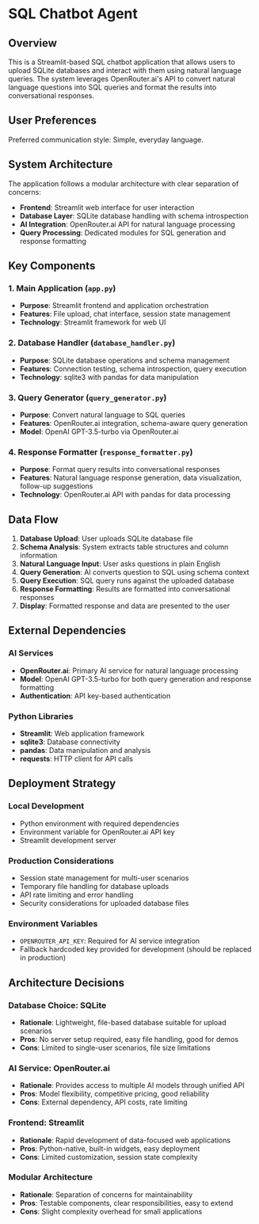 # SQL Chatbot Agent

## Overview

This is a Streamlit-based SQL chatbot application that allows users to upload SQLite databases and interact with them using natural language queries. The system leverages OpenRouter.ai's API to convert natural language questions into SQL queries and format the results into conversational responses.

## User Preferences

Preferred communication style: Simple, everyday language.

## System Architecture

The application follows a modular architecture with clear separation of concerns:

- **Frontend**: Streamlit web interface for user interaction
- **Database Layer**: SQLite database handling with schema introspection
- **AI Integration**: OpenRouter.ai API for natural language processing
- **Query Processing**: Dedicated modules for SQL generation and response formatting

## Key Components

### 1. Main Application (`app.py`)
- **Purpose**: Streamlit frontend and application orchestration
- **Features**: File upload, chat interface, session state management
- **Technology**: Streamlit framework for web UI

### 2. Database Handler (`database_handler.py`)
- **Purpose**: SQLite database operations and schema management
- **Features**: Connection testing, schema introspection, query execution
- **Technology**: sqlite3 with pandas for data manipulation

### 3. Query Generator (`query_generator.py`)
- **Purpose**: Convert natural language to SQL queries
- **Features**: OpenRouter.ai integration, schema-aware query generation
- **Model**: OpenAI GPT-3.5-turbo via OpenRouter.ai

### 4. Response Formatter (`response_formatter.py`)
- **Purpose**: Format query results into conversational responses
- **Features**: Natural language response generation, data visualization, follow-up suggestions
- **Technology**: OpenRouter.ai API with pandas for data processing

## Data Flow

1. **Database Upload**: User uploads SQLite database file
2. **Schema Analysis**: System extracts table structures and column information
3. **Natural Language Input**: User asks questions in plain English
4. **Query Generation**: AI converts question to SQL using schema context
5. **Query Execution**: SQL query runs against the uploaded database
6. **Response Formatting**: Results are formatted into conversational responses
7. **Display**: Formatted response and data are presented to the user

## External Dependencies

### AI Services
- **OpenRouter.ai**: Primary AI service for natural language processing
- **Model**: OpenAI GPT-3.5-turbo for both query generation and response formatting
- **Authentication**: API key-based authentication

### Python Libraries
- **Streamlit**: Web application framework
- **sqlite3**: Database connectivity
- **pandas**: Data manipulation and analysis
- **requests**: HTTP client for API calls

## Deployment Strategy

### Local Development
- Python environment with required dependencies
- Environment variable for OpenRouter.ai API key
- Streamlit development server

### Production Considerations
- Session state management for multi-user scenarios
- Temporary file handling for database uploads
- API rate limiting and error handling
- Security considerations for uploaded database files

### Environment Variables
- `OPENROUTER_API_KEY`: Required for AI service integration
- Fallback hardcoded key provided for development (should be replaced in production)

## Architecture Decisions

### Database Choice: SQLite
- **Rationale**: Lightweight, file-based database suitable for upload scenarios
- **Pros**: No server setup required, easy file handling, good for demos
- **Cons**: Limited to single-user scenarios, file size limitations

### AI Service: OpenRouter.ai
- **Rationale**: Provides access to multiple AI models through unified API
- **Pros**: Model flexibility, competitive pricing, good reliability
- **Cons**: External dependency, API costs, rate limiting

### Frontend: Streamlit
- **Rationale**: Rapid development of data-focused web applications
- **Pros**: Python-native, built-in widgets, easy deployment
- **Cons**: Limited customization, session state complexity

### Modular Architecture
- **Rationale**: Separation of concerns for maintainability
- **Pros**: Testable components, clear responsibilities, easy to extend
- **Cons**: Slight complexity overhead for small applications